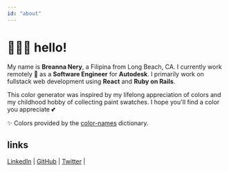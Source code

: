 ```yaml
---
id: "about"
---
```


# <span role='img' aria-label='woman on computer'>👩🏽‍💻</span> hello!

My name is **Breanna Nery**, a Filipina from Long Beach, CA.
I currently work remotely <span role='img' aria-label='home'>🏡</span> as a **Software Engineer** for **Autodesk**. I primarily work on fullstack web development using **React** and **Ruby on Rails**.

This color generator was inspired by my lifelong appreciation of colors and my childhood hobby of collecting paint swatches.
I hope you'll find a color you appreciate <span role='img' aria-label='heart'>💕</span>

<span role='img' aria-label='sparkle'>✨</span> Colors provided by the [color-names](https://github.com/meodai/color-names) dictionary.

## links
[LinkedIn](https://www.linkedin.com/in/bnery/) |
[GitHub](https://github.com/binerys) |
[Twitter](https://twitter.com/_bnery_) |

